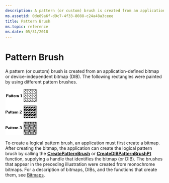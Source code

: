 ```yaml
---
description: A pattern (or custom) brush is created from an application-defined bitmap or device-independent bitmap (DIB). The following rectangles were painted by using different pattern brushes.
ms.assetid: 0de89a6f-d9c7-4f33-8088-c24a48a3ceee
title: Pattern Brush
ms.topic: reference
ms.date: 05/31/2018
---
```


# Pattern Brush

A pattern (or custom) brush is created from an application-defined bitmap or device-independent bitmap (DIB). The following rectangles were painted by using different pattern brushes.

![illustration showing three boxes, each filled with a different pattern](images/csbru-05.png)

To create a logical pattern brush, an application must first create a bitmap. After creating the bitmap, the application can create the logical pattern brush by calling the [**CreatePatternBrush**](/windows/desktop/api/Wingdi/nf-wingdi-createpatternbrush) or [**CreateDIBPatternBrushPt**](/windows/desktop/api/Wingdi/nf-wingdi-createdibpatternbrushpt) function, supplying a handle that identifies the bitmap (or DIB). The brushes that appear in the preceding illustration were created from monochrome bitmaps. For a description of bitmaps, DIBs, and the functions that create them, see [Bitmaps](bitmaps.md).

 

 




